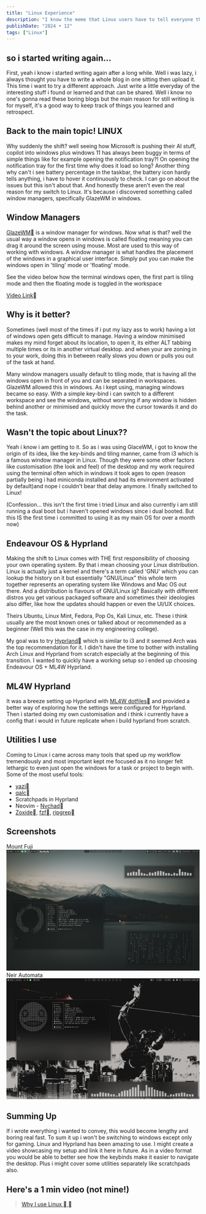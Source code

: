 ```yaml
---
title: "Linux Experience"
description: "I know the meme that Linux users have to tell everyone that they use Linux. So i'll do it as well lol"
publishDate: "2024 • 12"
tags: ["Linux"]
---
```


## so i started writing again...

First, yeah i know i started writing again after a long while. Well i was lazy, i always thought you have to write a whole blog in one sitting then upload it. 
This time i want to try a different approach. Just write a little everyday of the interesting stuff i found or learned and that can be shared. Well i know no one's gonna read these boring blogs but the main reason for still writing is for myself, it's a good way to keep track of things you learned and retrospect.

## Back to the main topic! LINUX
Why suddenly the shift? well seeing how Microsoft is pushing their AI stuff, copilot into windows plus windows 11 has always been buggy in terms of simple things like for example opening the notification tray?! On opening the notification tray for the first time why does it load so long? Another thing why can't i see battery percentage in the taskbar, the battery icon hardly tells anything, i have to hover it continuously to check. 
I can go on about the issues but this isn't about that. And honestly these aren't even the real reason for my switch to Linux. It's because i discovered something called window managers, specifically GlazeWM in windows.

## Window Managers
<a href="https://github.com/glzr-io/glazewm" target="_blank" rel="noopener noreferrer">GlazeWM&#xf46c;</a>
 is a window manager for windows. Now what is that? well the usual way a window opens in windows is called floating meaning you can drag it around the screen using mouse.
Most are used to this way of working with windows. A window manager is what handles the placement of the windows in a graphical user interface. Simply put you can make the windows open in 'tiling' mode or 'floating' mode.

See the video below how the terminal windows open, the first part is tiling mode and then the floating mode is toggled in the workspace

<a href="https://drive.google.com/file/d/1o51iynAsJaflLAk4lZXdGRc4CVNf7K8H/view?usp=drive_link" target="_blank" rel="noopener noreferrer">Video Link&#xf46c;</a>

<!-- <iframe src="https://drive.google.com/file/d/1o51iynAsJaflLAk4lZXdGRc4CVNf7K8H/preview" width="640" height="480" allow="autoplay"></iframe> -->
<!-- 
<video class="border-2 hover:border-accent rounded-lg" controls muted width="640" height="360">
    <source src="/src/assets/blogs/linux_exp/blog_wm.mp4" type="video/mp4">
    Your browser does not support the video tag.
</video> -->


## Why is it better?
Sometimes (well most of the times if i put my lazy ass to work) having a lot of windows open gets difficult to manage. Having a window minimised makes my mind forget about its location, to open it, its either ALT tabbing multiple times or its in another virtual desktop.
and when your are zoning in to your work, doing this in between really slows you down or pulls you out of the task at hand.

Many window managers usually default to tiling mode, that is having all the windows open in front of you and can be separated in workspaces. GlazeWM allowed this in windows. As i kept using, managing windows became so easy. With a simple key-bind i can switch to a different workspace and see the windows, without worrying if any window is hidden behind another or minimised and quickly move the cursor towards it and do the task.

## Wasn't the topic about Linux??
Yeah i know i am getting to it. So as i was using GlaceWM, i got to know the origin of its idea, like the key-binds and tiling manner, came from i3 which is a famous window manager in Linux. Though they were some other factors like customisation (the look and feel) of the desktop and my work required using the terminal often which in windows it took ages to open (reason partially being i had miniconda installed and had its environment activated by default)and nope i couldn't bear that delay anymore. I finally switched to Linux! 

(Confession... this isn't the first time i tried Linux and also currently i am still running a dual boot but i haven't opened windows since i dual booted. But this IS the first time i committed to using it as my main OS for over a month now)

## Endeavour OS & Hyprland
Making the shift to Linux comes with THE first responsibility of choosing your own operating system. By that i mean choosing your Linux distribution. Linux is actually just a kernel and there's a term called 'GNU' which you can lookup the history on it but essentially "GNU/Linux" this whole term together represents an operating system like Windows and Mac OS out there. And a distribution is flavours of GNU/Linux ig? Basically with different distros you get various packaged software and sometimes their ideologies also differ, like how the updates should happen or even the UI/UX choices.

Theirs Ubuntu, Linux Mint, Fedora, Pop Os, Kali Linux, etc. These i think usually are the most known ones or talked about or recommended as a beginner (Well this was the case in my engineering college). 

My goal was to try <a href="https://hyprland.org/" target="_blank" rel="noopener noreferrer">Hyprland&#xf46c;</a>
 which is similar to i3 and it seemed Arch was the top recommendation for it. I didn't have the time to bother with installing Arch Linux and Hyprland from scratch especially at the beginning of this transition. I wanted to quickly have a working setup so i ended up choosing Endeavour OS + ML4W Hyprland.

## ML4W Hyprland
It was a breeze setting up Hyprland with <a href="https://github.com/mylinuxforwork/dotfiles" target="_blank" rel="noopener noreferrer">ML4W dotfiles&#xf46c;</a>
 and provided a better way of exploring how the settings were configured for Hyprland. 
Then i started doing my own customisation and i think i currently have a config that i would in future replicate when i build hyprland from scratch.

## Utilities I use
Coming to Linux i came across many tools that sped up my workflow tremendously and most important kept me focused as it no longer felt lethargic to even just open the windows for a task or project to begin with.
Some of the most useful tools:
- <a href="https://yazi-rs.github.io/" target="_blank" rel="noopener noreferrer">yazi&#xf46c;</a>
- <a href="https://github.com/Qalculate/libqalculate" target="_blank" rel="noopener noreferrer">qalc&#xf46c;</a>
- Scratchpads in Hyprland
- Neovim - <a href="https://nvchad.com/" target="_blank" rel="noopener noreferrer">Nvchad&#xf46c;</a>
- <a href="https://github.com/ajeetdsouza/zoxide" target="_blank" rel="noopener noreferrer">Zoxide&#xf46c;</a>, 
  <a href="https://github.com/junegunn/fzf" target="_blank" rel="noopener noreferrer">fzf&#xf46c;</a>, 
  <a href="https://github.com/BurntSushi/ripgrep" target="_blank" rel="noopener noreferrer">ripgrep&#xf46c;</a>


## Screenshots
Mount Fuji
![](./fuji.jpg)
Neir Automata
![](./neir.jpeg)

## Summing Up
If i wrote everything i wanted to convey, this would become lengthy and boring real fast. 
To sum it up i won't be switching to windows except only for gaming. Linux and Hyprland has been amazing to use. I might create a video showcasing my setup and link it here in future. As in a video format you would be able to better see how the keybinds make it easier to navigate the desktop. Plus i might cover some utilities separately like scratchpads also. 

## Here's a 1 min video (not mine!)

> [Why I use Linux &#xf52c; &#xf46c; ](https://www.youtube.com/watch?v=jdUXfsMTv7o)








